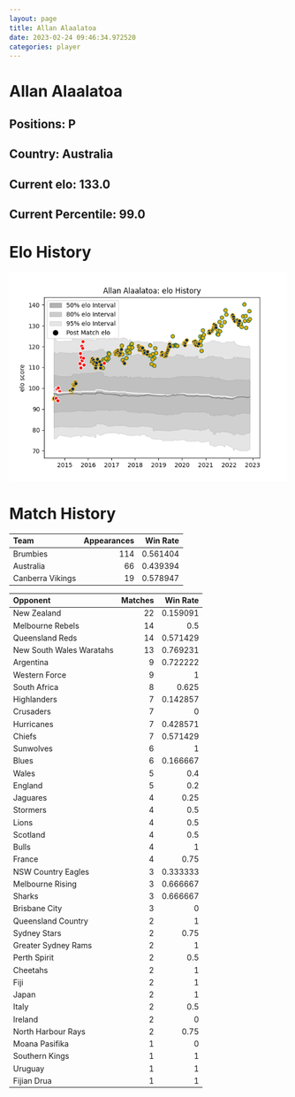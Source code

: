 ```yaml
---  
layout: page  
title: Allan Alaalatoa  
date: 2023-02-24 09:46:34.972520  
categories: player  
---
```

# Allan Alaalatoa

## Positions: P

## Country: Australia

## Current elo: 133.0

## Current Percentile: 99.0

# Elo History


![elo history](history_AllanAlaalatoa.png)
# Match History


| Team             |   Appearances |   Win Rate |
|:-----------------|--------------:|-----------:|
| Brumbies         |           114 |   0.561404 |
| Australia        |            66 |   0.439394 |
| Canberra Vikings |            19 |   0.578947 |

| Opponent                 |   Matches |   Win Rate |
|:-------------------------|----------:|-----------:|
| New Zealand              |        22 |   0.159091 |
| Melbourne Rebels         |        14 |   0.5      |
| Queensland Reds          |        14 |   0.571429 |
| New South Wales Waratahs |        13 |   0.769231 |
| Argentina                |         9 |   0.722222 |
| Western Force            |         9 |   1        |
| South Africa             |         8 |   0.625    |
| Highlanders              |         7 |   0.142857 |
| Crusaders                |         7 |   0        |
| Hurricanes               |         7 |   0.428571 |
| Chiefs                   |         7 |   0.571429 |
| Sunwolves                |         6 |   1        |
| Blues                    |         6 |   0.166667 |
| Wales                    |         5 |   0.4      |
| England                  |         5 |   0.2      |
| Jaguares                 |         4 |   0.25     |
| Stormers                 |         4 |   0.5      |
| Lions                    |         4 |   0.5      |
| Scotland                 |         4 |   0.5      |
| Bulls                    |         4 |   1        |
| France                   |         4 |   0.75     |
| NSW Country Eagles       |         3 |   0.333333 |
| Melbourne Rising         |         3 |   0.666667 |
| Sharks                   |         3 |   0.666667 |
| Brisbane City            |         3 |   0        |
| Queensland Country       |         2 |   1        |
| Sydney Stars             |         2 |   0.75     |
| Greater Sydney Rams      |         2 |   1        |
| Perth Spirit             |         2 |   0.5      |
| Cheetahs                 |         2 |   1        |
| Fiji                     |         2 |   1        |
| Japan                    |         2 |   1        |
| Italy                    |         2 |   0.5      |
| Ireland                  |         2 |   0        |
| North Harbour Rays       |         2 |   0.75     |
| Moana Pasifika           |         1 |   0        |
| Southern Kings           |         1 |   1        |
| Uruguay                  |         1 |   1        |
| Fijian Drua              |         1 |   1        |